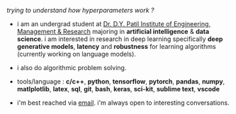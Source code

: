 
*trying to understand how hyperparameters work ?*
-  i am an undergrad student at [Dr. D.Y. Patil Institute of Engineering, Management & Research](https://www.dypiemr.ac.in/) majoring in **artificial intelligence** & **data science**. i am interested in research in deep learning specifically **deep generative models**, **latency** and **robustness** for learning algorithms (currently working on language models).
-  i also do algorithmic problem solving. <!---([leetcode](https://leetcode.com/unnum_sykar1709/)) <!--- / [stopstalk](https://www.stopstalk.com/user/profile/unnum_sykar1709)) -->
- tools/language : **c/c++**, **python**, **tensorflow**, **pytorch**, **pandas**, **numpy**, **matlplotlib**, **latex**, **sql**, **git**, **bash**, **keras**, **sci-kit**, **sublime text**, **vscode** 

-  i'm best reached via [email](mailto:1709krsunny@gmail.com). i'm always open to interesting conversations. 
&nbsp;

<!--- [![stopStalk](https://user-images.githubusercontent.com/65327333/169532567-40144b7b-6387-4588-a127-c5113e94c173.png)](https://www.stopstalk.com/user/profile/unnum_sykar1709)   &nbsp;&nbsp;   [![LinkedIn](https://user-images.githubusercontent.com/65327333/169534362-2dcddeb7-c6b0-4211-84ad-6b181db1a290.png)](https://www.linkedin.com/in/unnumsykar/) &nbsp;&nbsp; [![Email](https://user-images.githubusercontent.com/65327333/169535597-a4efb73e-6778-448f-be09-f79b1a6db91c.png)](mailto:1709krsunny@gmail.com)--->
 
<!---[Email](mailto:1709krsunny@gmail.com) / [LinkedIn](https://www.linkedin.com/in/unnumsykar/) / [LeetCode](https://leetcode.com/unnum_sykar1709/) / [StopStalk](https://www.stopstalk.com/user/profile/unnum_sykar1709)--->
